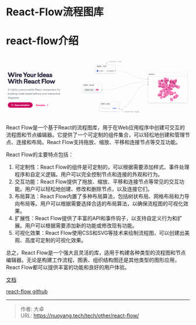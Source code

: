 # React-Flow流程图库




# react-flow介绍

![image-20231016163806989](index.assets/image-20231016163806989.png)

React Flow是一个基于React的流程图库，用于在Web应用程序中创建可交互的流程图和节点编辑器。它提供了一个可定制的组件集合，可以轻松地创建和管理节点、连接和布局。React Flow支持拖放、缩放、平移和连接节点等交互功能。

React Flow的主要特点包括：

1. 可定制性：React Flow的组件是可定制的，可以根据需要添加样式、事件处理程序和自定义逻辑。用户可以完全控制节点和连接的外观和行为。
2. 交互功能：React Flow提供了拖放、缩放、平移和连接节点等常见的交互功能。用户可以轻松地创建、修改和删除节点，以及连接它们。
3. 布局算法：React Flow内置了多种布局算法，包括树状布局、网格布局和力导向布局等。用户可以根据需要选择合适的布局算法，以确保流程图的可视化效果。
4. 扩展性：React Flow提供了丰富的API和事件钩子，以支持自定义行为和扩展。用户可以根据需要添加新的功能或修改现有功能。
5. 可视化效果：React Flow使用CSS和SVG等技术来绘制流程图，可以创建出美观、高度可定制的可视化效果。

总之，React Flow是一个强大且灵活的库，适用于构建各种类型的流程图和节点编辑器。无论是构建工作流程、图表、组织结构图还是其他类型的图形应用，React Flow都可以提供丰富的功能和良好的用户体验。



[文档](https://reactflow.dev/docs/quickstart/)

[react-flow github](https://github.com/wbkd/react-flow)

---

> 作者: 大卓  
> URL: https://nuoyang.tech/tech/other/react-flow/  

